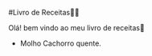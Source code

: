 #Livro de Receitas:man_cook:

Olá! bem vindo ao meu livro de receitas:wave:

- Molho Cachorro quente.

  
